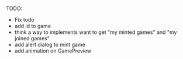TODO:

* Fix todo
* add id to game
* think a way to implements want to get "my minted games" and "my joined games"
* add alert dialog to mint game
* add animation on GamePreview
